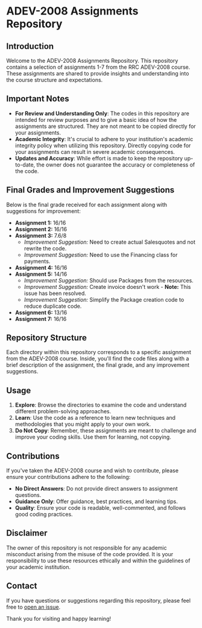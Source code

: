 # ADEV-2008 Assignments Repository

## Introduction
Welcome to the ADEV-2008 Assignments Repository. This repository contains a selection of assignments 1-7 from the RRC ADEV-2008 course. These assignments are shared to provide insights and understanding into the course structure and expectations.

## Important Notes
- **For Review and Understanding Only**: The codes in this repository are intended for review purposes and to give a basic idea of how the assignments are structured. They are not meant to be copied directly for your assignments.
- **Academic Integrity**: It's crucial to adhere to your institution's academic integrity policy when utilizing this repository. Directly copying code for your assignments can result in severe academic consequences.
- **Updates and Accuracy**: While effort is made to keep the repository up-to-date, the owner does not guarantee the accuracy or completeness of the code.

## Final Grades and Improvement Suggestions
Below is the final grade received for each assignment along with suggestions for improvement:

- **Assignment 1:** 16/16
- **Assignment 2:** 16/16
- **Assignment 3:** 7.6/8
  - *Improvement Suggestion:* Need to create actual Salesquotes and not rewrite the code.
  - *Improvement Suggestion:* Need to use the Financing class for payments.
- **Assignment 4:** 16/16
- **Assignment 5:** 14/16
  - *Improvement Suggestion:* Should use Packages from the resources.
  - *Improvement Suggestion:* Create invoice doesn't work - **Note:** This issue has been resolved.
  - *Improvement Suggestion:* Simplify the Package creation code to reduce duplicate code.
- **Assignment 6:** 13/16
- **Assignment 7:** 16/16

## Repository Structure
Each directory within this repository corresponds to a specific assignment from the ADEV-2008 course. Inside, you'll find the code files along with a brief description of the assignment, the final grade, and any improvement suggestions.

## Usage
1. **Explore**: Browse the directories to examine the code and understand different problem-solving approaches.
2. **Learn**: Use the code as a reference to learn new techniques and methodologies that you might apply to your own work.
3. **Do Not Copy**: Remember, these assignments are meant to challenge and improve your coding skills. Use them for learning, not copying.

## Contributions
If you've taken the ADEV-2008 course and wish to contribute, please ensure your contributions adhere to the following:
- **No Direct Answers**: Do not provide direct answers to assignment questions.
- **Guidance Only**: Offer guidance, best practices, and learning tips.
- **Quality**: Ensure your code is readable, well-commented, and follows good coding practices.

## Disclaimer
The owner of this repository is not responsible for any academic misconduct arising from the misuse of the code provided. It is your responsibility to use these resources ethically and within the guidelines of your academic institution.

## Contact
If you have questions or suggestions regarding this repository, please feel free to [open an issue](link-to-your-repository-issues-section).

Thank you for visiting and happy learning!
